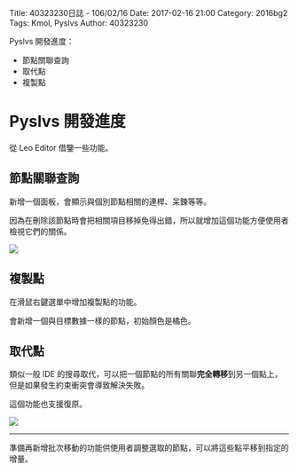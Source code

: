 Title: 40323230日誌 - 106/02/16
Date: 2017-02-16 21:00
Category: 2016bg2
Tags: Kmol, Pyslvs
Author: 40323230

Pyslvs 開發進度：

* 節點關聯查詢
* 取代點
* 複製點

<!-- PELICAN_END_SUMMARY -->

Pyslvs 開發進度
===

從 Leo Editor 借鑒一些功能。

節點關聯查詢
---

新增一個面板，會顯示與個別節點相關的連桿、呆鍊等等。

因為在刪除該節點時會把相關項目移掉免得出錯，所以就增加這個功能方便使用者檢視它們的關係。

![](https://raw.githubusercontent.com/coursemdetw/project_site_files/gh-pages/files/2016spring/g2/Python_solvespace/0216_01.png)

複製點
---

在滑鼠右鍵選單中增加複製點的功能。

會新增一個與目標數據一樣的節點，初始顏色是橘色。

取代點
---

類似一般 IDE 的搜尋取代，可以把一個節點的所有關聯**完全轉移**到另一個點上，但是如果發生約束衝突會導致解決失敗。

這個功能也支援復原。

![](https://raw.githubusercontent.com/coursemdetw/project_site_files/gh-pages/files/2016spring/g2/Python_solvespace/0216_02.png)

---

準備再新增批次移動的功能供使用者調整選取的節點，可以將這些點平移到指定的增量。